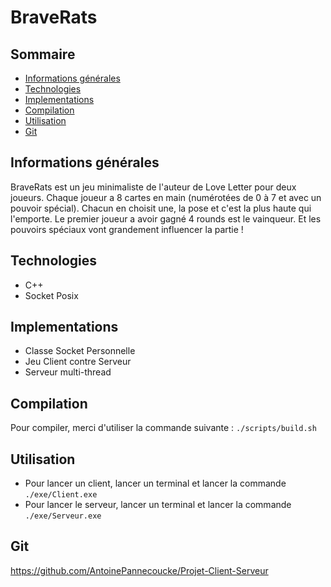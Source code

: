# BraveRats
## Sommaire
* [Informations générales](#informations-générales)
* [Technologies](#technologies)
* [Implementations](#implementations)
* [Compilation](#compilation)
* [Utilisation](#utilisation)
* [Git](#git)

## Informations générales
BraveRats est un jeu minimaliste de l'auteur de Love Letter pour deux joueurs. Chaque joueur a 8 cartes en main (numérotées de 0 à 7 et avec un pouvoir spécial). Chacun en choisit une, la pose et c'est la plus haute qui l'emporte. Le premier joueur a avoir gagné 4 rounds est le vainqueur.  Et les pouvoirs spéciaux vont grandement influencer la partie !

## Technologies
* C++
* Socket Posix

## Implementations
* Classe Socket Personnelle
* Jeu Client contre Serveur
* Serveur multi-thread

## Compilation
Pour compiler, merci d'utiliser la commande suivante : `./scripts/build.sh`

## Utilisation
* Pour lancer un client, lancer un terminal et lancer la commande `./exe/Client.exe`
* Pour lancer le serveur, lancer un terminal et lancer la commande `./exe/Serveur.exe`

## Git
https://github.com/AntoinePannecoucke/Projet-Client-Serveur
